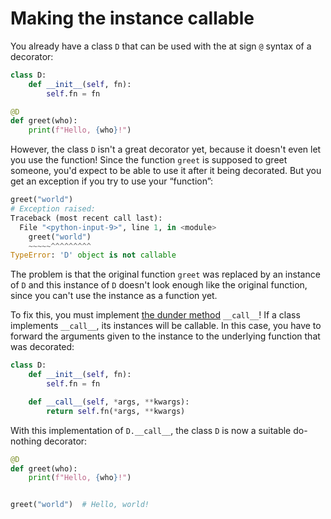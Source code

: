# Making the instance callable

You already have a class `D` that can be used with the at sign `@` syntax of a decorator:

```python
class D:
    def __init__(self, fn):
        self.fn = fn

@D
def greet(who):
    print(f"Hello, {who}!")
```

However, the class `D` isn't a great decorator yet, because it doesn't even let you use the function!
Since the function `greet` is supposed to greet someone, you'd expect to be able to use it after it being decorated.
But you get an exception if you try to use your “function”:

```python
greet("world")
# Exception raised:
Traceback (most recent call last):
  File "<python-input-9>", line 1, in <module>
    greet("world")
    ~~~~~^^^^^^^^^
TypeError: 'D' object is not callable
```

The problem is that the original function `greet` was replaced by an instance of `D` and this instance of `D` doesn't look enough like the original function, since you can't use the instance as a function yet.

To fix this, you must implement [the dunder method](https://mathspp.com/blog/pydonts/dunder-methods) `__call__`!
If a class implements `__call__`, its instances will be callable.
In this case, you have to forward the arguments given to the instance to the underlying function that was decorated:

```python
class D:
    def __init__(self, fn):
        self.fn = fn

    def __call__(self, *args, **kwargs):
        return self.fn(*args, **kwargs)
```

With this implementation of `D.__call__`, the class `D` is now a suitable do-nothing decorator:

```python
@D
def greet(who):
    print(f"Hello, {who}!")


greet("world")  # Hello, world!
```
